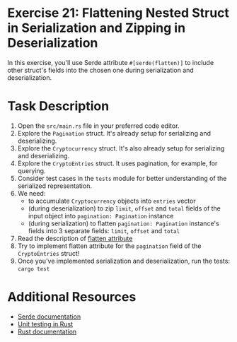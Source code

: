 # Exercise 21: Flattening Nested Struct in Serialization and Zipping in Deserialization

In this exercise, you'll use Serde attribute `#[serde(flatten)]` to include other struct's fields into the chosen one during serialization and deserialization.

# Task Description

1. Open the `src/main.rs` file in your preferred code editor.
2. Explore the `Pagination` struct. It's already setup for serializing and deserializing.
3. Explore the `Cryptocurrency` struct. It's also already setup for serializing and deserializing.
4. Explore the `CryptoEntries` struct. It uses pagination, for example, for querying.
5. Consider test cases in the `tests` module for better understanding of the serialized representation.
6. We need:
   - to accumulate `Cryptocurrency` objects into `entries` vector
   - (during deserialization) to zip `limit`, `offset` and `total` fields of the input object into `pagination: Pagination` instance
   - (during serialization) to flatten `pagination: Pagination` instance's fields into 3 separate fields: `limit`, `offset` and `total`
7. Read the description of [flatten attribute](https://serde.rs/field-attrs.html#flatten)
8. Try to implement flatten attribute for the `pagination` field of the `CryptoEntries` struct!
9. Once you've implemented serialization and deserialization, run the tests: `cargo test`

# Additional Resources

* [Serde documentation](https://serde.rs/)
* [Unit testing in Rust](https://doc.rust-lang.org/rust-by-example/testing/unit_testing.html)
* [Rust documentation](https://www.rust-lang.org/learn)

